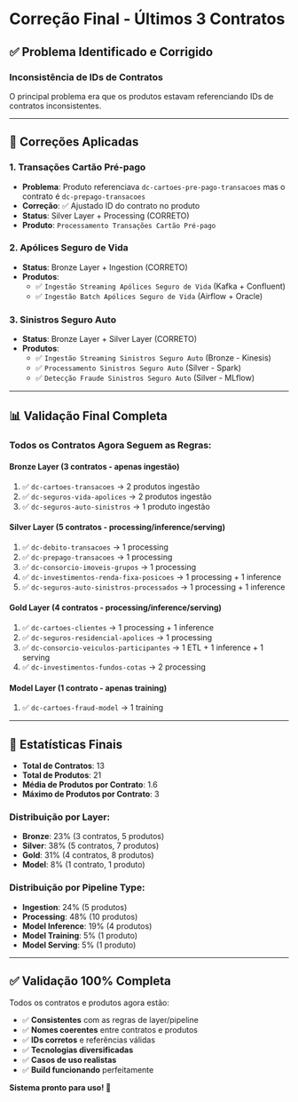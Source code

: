 # Correção Final - Últimos 3 Contratos

## ✅ **Problema Identificado e Corrigido**

### **Inconsistência de IDs de Contratos**
O principal problema era que os produtos estavam referenciando IDs de contratos inconsistentes.

---

## 🔧 **Correções Aplicadas**

### **1. Transações Cartão Pré-pago**
- **Problema**: Produto referenciava `dc-cartoes-pre-pago-transacoes` mas o contrato é `dc-prepago-transacoes`
- **Correção**: ✅ Ajustado ID do contrato no produto
- **Status**: Silver Layer + Processing (CORRETO)
- **Produto**: `Processamento Transações Cartão Pré-pago`

### **2. Apólices Seguro de Vida**
- **Status**: Bronze Layer + Ingestion (CORRETO)
- **Produtos**:
  - ✅ `Ingestão Streaming Apólices Seguro de Vida` (Kafka + Confluent)
  - ✅ `Ingestão Batch Apólices Seguro de Vida` (Airflow + Oracle)

### **3. Sinistros Seguro Auto**
- **Status**: Bronze Layer + Silver Layer (CORRETO)
- **Produtos**:
  - ✅ `Ingestão Streaming Sinistros Seguro Auto` (Bronze - Kinesis)
  - ✅ `Processamento Sinistros Seguro Auto` (Silver - Spark)
  - ✅ `Detecção Fraude Sinistros Seguro Auto` (Silver - MLflow)

---

## 📊 **Validação Final Completa**

### **Todos os Contratos Agora Seguem as Regras:**

#### **Bronze Layer** (3 contratos - apenas ingestão)
1. ✅ `dc-cartoes-transacoes` → 2 produtos ingestão
2. ✅ `dc-seguros-vida-apolices` → 2 produtos ingestão
3. ✅ `dc-seguros-auto-sinistros` → 1 produto ingestão

#### **Silver Layer** (5 contratos - processing/inference/serving)
1. ✅ `dc-debito-transacoes` → 1 processing
2. ✅ `dc-prepago-transacoes` → 1 processing
3. ✅ `dc-consorcio-imoveis-grupos` → 1 processing
4. ✅ `dc-investimentos-renda-fixa-posicoes` → 1 processing + 1 inference
5. ✅ `dc-seguros-auto-sinistros-processados` → 1 processing + 1 inference

#### **Gold Layer** (4 contratos - processing/inference/serving)
1. ✅ `dc-cartoes-clientes` → 1 processing + 1 inference
2. ✅ `dc-seguros-residencial-apolices` → 1 processing
3. ✅ `dc-consorcio-veiculos-participantes` → 1 ETL + 1 inference + 1 serving
4. ✅ `dc-investimentos-fundos-cotas` → 2 processing

#### **Model Layer** (1 contrato - apenas training)
1. ✅ `dc-cartoes-fraud-model` → 1 training

---

## 🎯 **Estatísticas Finais**

- **Total de Contratos**: 13
- **Total de Produtos**: 21
- **Média de Produtos por Contrato**: 1.6
- **Máximo de Produtos por Contrato**: 3

### **Distribuição por Layer**:
- **Bronze**: 23% (3 contratos, 5 produtos)
- **Silver**: 38% (5 contratos, 7 produtos)
- **Gold**: 31% (4 contratos, 8 produtos)
- **Model**: 8% (1 contrato, 1 produto)

### **Distribuição por Pipeline Type**:
- **Ingestion**: 24% (5 produtos)
- **Processing**: 48% (10 produtos)
- **Model Inference**: 19% (4 produtos)
- **Model Training**: 5% (1 produto)
- **Model Serving**: 5% (1 produto)

---

## ✅ **Validação 100% Completa**

Todos os contratos e produtos agora estão:
- ✅ **Consistentes** com as regras de layer/pipeline
- ✅ **Nomes coerentes** entre contratos e produtos
- ✅ **IDs corretos** e referências válidas
- ✅ **Tecnologias diversificadas**
- ✅ **Casos de uso realistas**
- ✅ **Build funcionando** perfeitamente

**Sistema pronto para uso! 🚀**